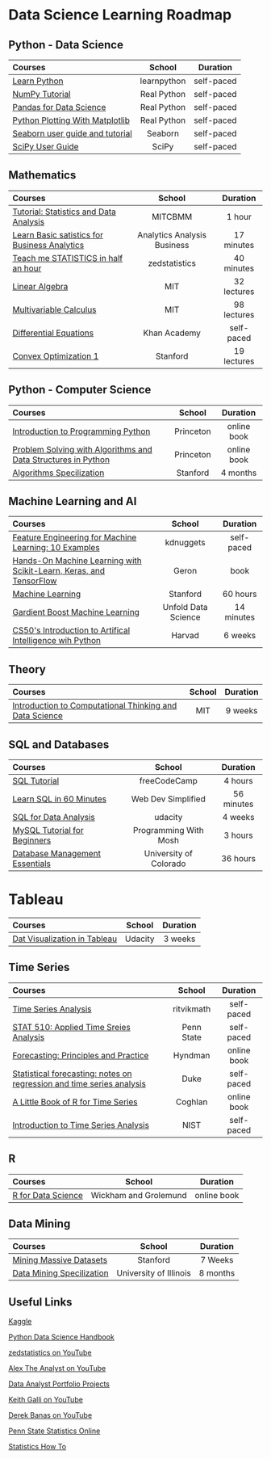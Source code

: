 # Data Science Learning Roadmap  

## Python - Data Science 

Courses | School | Duration 
:-- | :--: | :--: 
[Learn Python](https://www.learnpython.org/) | learnpython | self-paced |
[NumPy Tutorial](https://realpython.com/numpy-tutorial/) | Real Python | self-paced | 
[Pandas for Data Science](https://realpython.com/learning-paths/pandas-data-science/) | Real Python | self-paced |
[Python Plotting With Matplotlib](https://realpython.com/python-matplotlib-guide/)| Real Python | self-paced |
[Seaborn user guide and tutorial](https://seaborn.pydata.org/tutorial.html) | Seaborn | self-paced |
[SciPy User Guide](https://docs.scipy.org/doc/scipy/reference/tutorial/) | SciPy | self-paced |
## Mathematics  

Courses | School | Duration 
:-- | :--: | :--: 
[Tutorial: Statistics and Data Analysis](https://www.youtube.com/watch?v=XbHeCL_8UhA) | MITCBMM | 1 hour |
[Learn Basic satistics for Business Analytics](https://www.youtube.com/watch?v=RiJYbxH77eQ) | Analytics Analysis Business | 17 minutes |
[Teach me STATISTICS in half an hour](https://www.youtube.com/watch?v=kyjlxsLW1Is) | zedstatistics | 40 minutes |
[Linear Algebra](https://ocw.mit.edu/courses/mathematics/18-06sc-linear-algebra-fall-2011/) | MIT | 32 lectures |
[Multivariable Calculus](https://ocw.mit.edu/courses/mathematics/18-02sc-multivariable-calculus-fall-2010/index.htm) | MIT | 98 lectures |
[Differential Equations](https://www.khanacademy.org/math/differential-equations) | Khan Academy | self-paced | 
[Convex Optimization 1](https://see.stanford.edu/Course/EE364A) | Stanford | 19 lectures |

## Python - Computer Science 
Courses | School | Duration 
:-- | :--: | :--: 
[Introduction to Programming Python](https://introcs.cs.princeton.edu/python/home/) | Princeton | online book |
[Problem Solving with Algorithms and Data Structures in Python](https://runestone.academy/runestone/books/published/pythonds/index.html) | Princeton | online book |
[Algorithms Specilization](https://www.coursera.org/specializations/algorithms) | Stanford | 4 months |


## Machine Learning and AI

Courses | School | Duration 
:-- | :--: | :--: 
[Feature Engineering for Machine Learning: 10 Examples](https://www.kdnuggets.com/2018/12/feature-engineering-explained.html) | kdnuggets | self-paced |
[Hands-On Machine Learning with Scikit-Learn, Keras, and TensorFlow](https://www.amazon.com/Hands-Machine-Learning-Scikit-Learn-TensorFlow/dp/1491962291) |  Geron | book
[Machine Learning](https://www.coursera.org/learn/machine-learning?ranMID=40328&ranEAID=PtFMiHYfEVk&ranSiteID=PtFMiHYfEVk-Tr9MHoJNLweo.ZSKKXFr1A&siteID=PtFMiHYfEVk-Tr9MHoJNLweo.ZSKKXFr1A&utm_content=10&utm_medium=partners&utm_source=linkshare&utm_campaign=PtFMiHYfEVk) | Stanford | 60 hours 
[Gardient Boost Machine Learning](https://www.youtube.com/watch?v=j034-r3O2Cg) | Unfold Data Science | 14 minutes 
[CS50's Introduction to Artifical Intelligence wih Python](https://cs50.harvard.edu/ai/2020/) | Harvad | 6 weeks |

## Theory 

Courses | School | Duration 
:-- | :--: | :--: 
[Introduction to Computational Thinking and Data Science](https://www.edx.org/course/introduction-to-computational-thinking-and-data-4) | MIT | 9 weeks 


## SQL and Databases 

Courses | School | Duration 
:-- | :--: | :--: 
[SQL Tutorial](https://www.youtube.com/watch?v=HXV3zeQKqGY) | freeCodeCamp | 4 hours
[Learn SQL in 60 Minutes](https://www.youtube.com/watch?v=p3qvj9hO_Bo) | Web Dev Simplified | 56 minutes 
[SQL for Data Analysis](https://www.udacity.com/course/sql-for-data-analysis--ud198?irclickid=zHeTDDR5sxyLRkFwUx0Mo3cXUkES4T1lRwK1xU0&irgwc=1&utm_source=affiliate&utm_medium=&aff=259799&utm_term=&utm_campaign=_gtc_www_classcentral_com_&utm_content=&adid=788805) | udacity | 4 weeks
[MySQL Tutorial for Beginners](https://www.youtube.com/watch?v=7S_tz1z_5bA) | Programming With Mosh | 3 hours |
[Database Management Essentials](https://www.coursera.org/learn/database-management) | University of Colorado | 36 hours

# Tableau 
Courses | School | Duration 
:-- | :--: | :--: 
[Dat Visualization in Tableau](https://www.udacity.com/course/data-visualization-in-tableau--ud1006) | Udacity | 3 weeks

## Time Series 

Courses | School | Duration 
:-- | :--: | :--: 
[Time Series Analysis](https://www.youtube.com/playlist?list=PLvcbYUQ5t0UHOLnBzl46_Q6QKtFgfMGc3) | ritvikmath | self-paced | 
[STAT 510: Applied Time Sreies Analysis](https://online.stat.psu.edu/stat510/) | Penn State | self-paced |
[Forecasting: Principles and Practice](https://otexts.com/fpp3/) | Hyndman | online book | 
[Statistical forecasting: notes on regression and time series analysis](https://people.duke.edu/~rnau/411home.htm) | Duke | self-paced |
[A Little Book of R for Time Series](https://a-little-book-of-r-for-time-series.readthedocs.io/en/latest/) | Coghlan | online book |
[Introduction to Time Series Analysis](https://www.itl.nist.gov/div898/handbook/pmc/section4/pmc4.htm) | NIST | self-paced | 


## R

Courses | School | Duration 
:-- | :--: | :--: 
[R for Data Science](https://r4ds.had.co.nz/) | Wickham and Grolemund | online book | 

## Data Mining 

Courses | School | Duration 
:-- | :--: | :--: 
[Mining Massive Datasets](https://www.edx.org/course/mining-massive-datasets) | Stanford | 7 Weeks |
[Data Mining Specilization](https://www.coursera.org/specializations/data-mining) | University of Illinois | 8 months |


## Useful Links

[Kaggle](https://www.kaggle.com/)

[Python Data Science Handbook](https://jakevdp.github.io/PythonDataScienceHandbook/)

[zedstatistics on YouTube](https://www.youtube.com/channel/UC6AVa0vSrCpuskzGDDKz_EQ)

[Alex The Analyst on YouTube](https://www.youtube.com/channel/UC7cs8q-gJRlGwj4A8OmCmXg)

[Data Analyst Portfolio Projects](https://www.youtube.com/watch?v=qfyynHBFOsM&list=PLUaB-1hjhk8H48Pj32z4GZgGWyylqv85f) 

[Keith Galli on YouTube](https://www.youtube.com/channel/UCq6XkhO5SZ66N04IcPbqNcw)

[Derek Banas on YouTube](https://www.youtube.com/user/derekbanas)

[Penn State Statistics Online](https://online.stat.psu.edu/statprogram/graduate-programs)

[Statistics How To](https://www.statisticshowto.com/)

